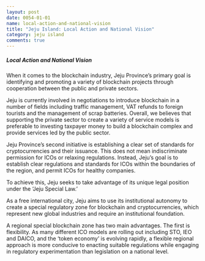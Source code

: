```yaml
---
layout: post
date: 0054-01-01
name: local-action-and-national-vision
title: "Jeju Island: Local Action and National Vision"
category: jeju island
comments: true
---
```


##### Local Action and National Vision
When it comes to the blockchain industry, Jeju Province’s primary goal is identifying and promoting a variety of blockchain projects through cooperation between the public and private sectors.

Jeju is currently involved in negotiations to introduce blockchain in a number of fields including traffic management, VAT refunds to foreign tourists and the management of scrap batteries. Overall, we believes that supporting the private sector to create a variety of service models is preferable to investing taxpayer money to build a blockchain complex and provide services led by the public sector.

Jeju Province’s second initiative is establishing a clear set of standards for cryptocurrencies and their issuance. This does not mean indiscriminate permission for ICOs or relaxing regulations. Instead, Jeju’s goal is to establish clear regulations and standards for ICOs within the boundaries of the region, and permit ICOs for healthy companies.

To achieve this, Jeju seeks to take advantage of its unique legal position under the ‘Jeju Special Law.’

As a free international city, Jeju aims to use its institutional autonomy to create a special regulatory zone for blockchain and cryptocurrencies, which represent new global industries and require an institutional foundation.

A regional special blockchain zone has two main advantages. The first is flexibility. As many different ICO models are rolling out including STO, IEO and DAICO, and the ‘token economy’ is evolving rapidly, a flexible regional approach is more conducive to enacting suitable regulations while engaging in regulatory experimentation than legislation on a national level.
